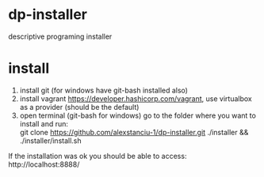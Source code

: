 # dp-installer
descriptive programing installer

# install
1. install git (for windows have git-bash installed also)
2. install vagrant https://developer.hashicorp.com/vagrant, use virtualbox as a provider (should be the default)
3. open terminal (git-bash for windows) go to the folder where you want to install and run:<br/>
   git clone https://github.com/alexstanciu-1/dp-installer.git ./installer && ./installer/install.sh

If the installation was ok you should be able to access:<br/>
http://localhost:8888/
